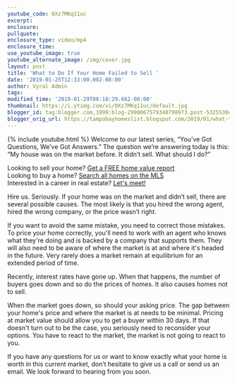 ```yaml
---
youtube_code: 0Xz7MKq11uc
excerpt:
enclosure:
pullquote:
enclosure_type: video/mp4
enclosure_time:
use_youtube_image: true
youtube_alternate_image: /img/cover.jpg
layout: post
title: 'What to Do If Your Home Failed to Sell '
date: '2019-01-25T12:33:00.002-08:00'
author: Vyral Admin
tags:
modified_time: '2019-01-29T08:18:29.662-08:00'
thumbnail: https://i.ytimg.com/vi/0Xz7MKq11uc/default.jpg
blogger_id: tag:blogger.com,1999:blog-2990067579348798973.post-5325530447079243703
blogger_orig_url: https://tampabayhomeslist.blogspot.com/2019/01/what-to-do-if-your-home-failed-to-sell.html
---
```

{% include youtube.html %}
Welcome to our latest series, “You’ve Got Questions, We’ve Got Answers.” The question we’re answering today is this: “My house was on the market before. It didn’t sell. What should I do?”

<div class="post-cta">
Looking to sell your home? <a href="https://www.tampabayhomeslist.com/cma/property-valuation/" target="_blank">Get a FREE home value report</a><br>
Looking to buy a home? <a href="https://www.tampabayhomeslist.com/search/advanced_search/" target="_blank">Search all homes on the MLS</a><br>
Interested in a career in real estate? <a href="http://tampabaycareers.blogspot.com/p/skype-or-coffee-meeting.html" target="_blank">Let's meet!</a>
</div>

Hire us. Seriously. If your home was on the market and didn’t sell, there are several possible causes. The most likely is that you hired the wrong agent, hired the wrong company, or the price wasn’t right.

If you want to avoid the same mistake, you need to correct those mistakes. To price your home correctly, you'll need to work with an agent who knows what they're doing and is backed by a company that supports them. They will also need to be aware of where the market is at and where it's headed in the future. Very rarely does a market remain at equilibrium for an extended period of time.

Recently, interest rates have gone up. When that happens, the number of buyers goes down and so do the prices of homes. It also causes homes not to sell.

When the market goes down, so should your asking price. The gap between your home's price and where the market is at needs to be minimal. Pricing at market value should allow you to get a buyer within 30 days. If that doesn't turn out to be the case, you seriously need to reconsider your options. You have to react to the market, the market is not going to react to you.

If you have any questions for us or want to know exactly what your home is worth in this current market, don’t hesitate to give us a call or send us an email. We look forward to hearing from you soon.
